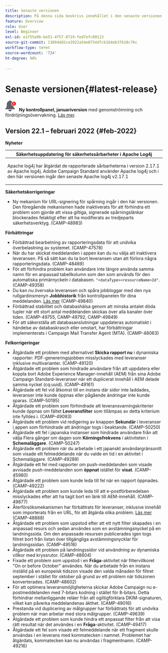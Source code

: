 ```yaml
---
title: Senaste versionen
description: På denna sida beskrivs innehållet i den senaste versionen av Campaign Standard
feature: Overview
role: User
level: Beginner
exl-id: e1f55a9b-be51-4f57-8719-fed7efc89113
source-git-commit: 13894dd2ce3922a54e8754dfcb164eb37b18c76c
workflow-type: tm+mt
source-wordcount: '724'
ht-degree: 98%

---
```



# Senaste versionen{#latest-release}

![](assets/do-not-localize/cp-icon.png) **Ny kontrollpanel, januariversion** med genomströmning och fördröjningsövervakning. [Läs mer](https://experienceleague.adobe.com/docs/control-panel/using/release-notes.html?lang=sv).

## Version 22.1 – februari 2022 {#feb-2022}

**Nyheter**

<table> 
<thead> 
<tr> 
<th> <strong>Säkerhetsuppdatering för säkerhetssårbarheter i Apache Log4j</strong><br /> </th> 
</tr> 
</thead> 
<tbody> 
<tr> 
<td>
<p>Apache log4j har åtgärdat de rapporterade sårbarheterna i version 2.17.1 av Apache log4j. Adobe Campaign Standard använder Apache log4j och i den här versionen ingår den senaste Apache log4j v2.17.1 </p>
</td> 
</tr> 
</tbody> 
</table>

**Säkerhetskorrigeringar**

* Ny mekanism för URL-signering för spårning ingår i den här versionen. Den föregående mekanismen hade inaktiverats för att förhindra ett problem som gjorde att vissa giltiga, signerade spårningslänkar blockerades felaktigt efter att ha modifierats av tredjeparts säkerhetsverktyg. (CAMP-48983)

**Förbättringar**

* Förbättrad bearbetning av rapporteringsdata för att undvika överbelastning av systemet. (CAMP-47578)
* När du har skickat meddelanden i appen kan du nu välja att inaktivera leveransen. På så sätt kan du ta bort leveransen utan att förlora några rapporteringsdata. (CAMP-48469)
* För att förhindra problem kan användare inte längre använda samma namn för en anpassad tabellkolumn som den som används för den automatiska primärnyckeln i databasen. `"<dataType><resourceName>Id"`. (CAMP-49358)
* Du kan nu övervaka leveransen och spåra jobbloggar med den nya rullgardinsmenyn **Jobbhistorik** från kontrollpanelen för dina meddelanden. [Läs mer](../../sending/using/monitoring-a-delivery.md) (CAMP-49840)
* Förbättrad stabilitet och databashälsa genom att minska antalet döda tupler när ett stort antal meddelanden skickas över alla kanaler över tiden. (CAMP-49755, CAMP-49792, CAMP-49849)
* För att säkerställa att databasanslutningar uppdateras automatiskt i händelse av databaskrasch eller omstart, har förbättringar implementerats i Campaign Mail Transfer Agent (MTA). (CAMP-48063)


**Felkorrigeringar**

* Åtgärdade ett problem med alternativet **Skicka rapport nu** i dynamiska rapporter: PDF-genereringsjobben misslyckades med leveranser inklusive multivarianter. (CAMP-49120)
* Åtgärdade ett problem som hindrade användare från att uppdatera eller koppla bort Adobe Experience Manager-innehåll (AEM) från sina Adobe Campaign Standard-leveranser när ett duplicerat innehåll i AEM delade samma nyckel (cq:uuid). (CAMP-49161)
* Åtgärdade ett fel vid åtkomst till en instans där sidor inte laddades, leveranser inte kunde öppnas eller pågående ändringar inte kunde sparas. (CAMP-50195)
* Åtgärdade ett problem som förhindrade att leveransvarningskriterier kunde öppnas om fältet **Leveransfilter** som tillämpas av detta kriterium inte fylldes i. (CAMP-49093)
* Åtgärdade ett problem vid redigering av knappen **Sekundär** i leveranser i appen som förhindrade att ändringar togs i beaktande. (CAMP-50250)
* Åtgärdade ett fel i japanska instanser som hindrade användare från att välja Flera gånger om dagen som **Körningsfrekvens** i aktiviteten i **Schemaläggare**. (CAMP-50247)
* Åtgärdade ett problem när du arbetade i ett japanskt användargränssnitt som visade ett felmeddelande när du valde en tid i en aktivitet i Schemaläggare. (CAMP-49289)
* Åtgärdade ett fel med rapporter om push-meddelanden som visade avvisade push-meddelanden som **öppnat** istället för **visat**. (CAMP-45980)
* Åtgärdade ett problem som kunde leda till fel när en rapport öppnades. (CAMP-49222)
* Åtgärdade ett problem som kunde leda till att e-postförberedelsen misslyckades efter att ha tagit bort en länk till AEM-innehåll. (CAMP-49877)
* Återförsöksmekanismen har förbättrats för leveranser, inklusive innehåll som importerats från en URL, för att åtgärda olika problem. [Läs mer](../../designing/using/using-existing-content.md#retrieving-content-from-a-url-automatically-at-preparation-time) (CAMP-48888)
* Åtgärdade ett problem som uppstod efter att ett nytt filter skapades i en anpassad resurs och sedan användes som en avstämningsnyckel på en landningssida. Om den anpassade resursen publicerades igen togs filtret bort från listan över tillgängliga avstämningsnycklar för landningssidan. (CAMP-49516)
* Åtgärdade ett problem på landningssidor vid användning av dynamiska villkor med kryssrutor. (CAMP-48604)
* Fixade ett problem som uppstod i en **Fråga**-aktivitet när filtervillkoret &quot;On or before October&quot; användes. När du arbetade från en instans inställd på en europeisk tidszon visade den valda månaden för filtret september i stället för oktober på grund av ett problem när tidszonen konverterades. (CAMP-48602)
* För att optimera leveransmöjligheterna skickar Adobe Campaign nu e-postmeddelanden med 7-bitars kodning i stället för 8-bitars. Detta förhindrar mellanliggande reläer från att ogiltigförklara DKIM-signaturen, vilket kan påverka meddelandenas äkthet. (CAMP-49016)
* Prestanda vid duplicering av målgrupper har förbättrats för att undvika problem när man arbetar med stora målgrupper. (CAMP-49639)
* Åtgärdade ett problem som kunde hindra ett anpassat filter från att visa rätt resultat när det användes i en **Fråga**-aktivitet. (CAMP-49417)
* Åtgärdade ett fel som visade ett felmeddelande när ett fragment skulle användas i en leverans med kommatecken i namnet. Problemet har åtgärdats, kommatecken kan nu användas i fragmentnamn. (CAMP-49216)

